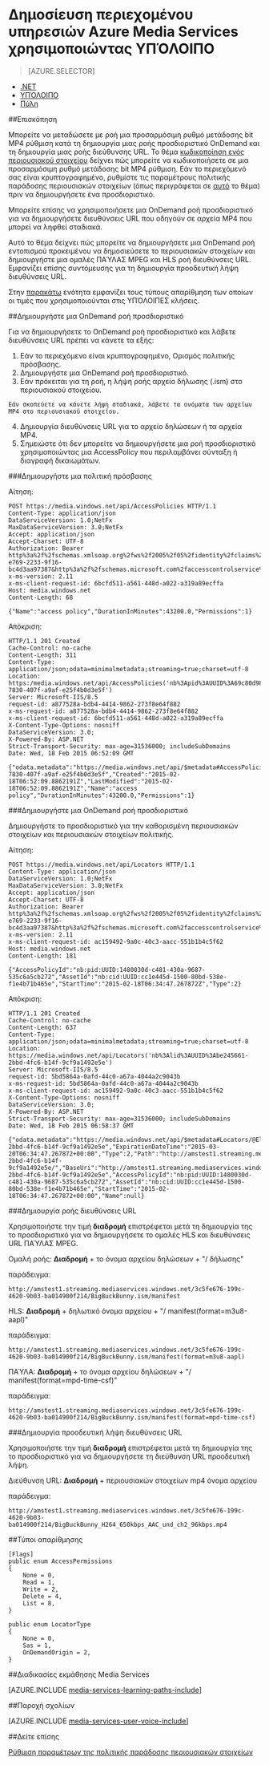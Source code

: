 <properties 
    pageTitle="Δημοσίευση περιεχομένου υπηρεσιών Azure Media Services χρησιμοποιώντας ΥΠΌΛΟΙΠΟ" 
    description="Μάθετε πώς μπορείτε να δημιουργήσετε ένα προσδιοριστικό που χρησιμοποιείται για να δημιουργήσετε μια ροή διεύθυνση URL. Ο κώδικας χρησιμοποιεί REST API." 
    authors="Juliako" 
    manager="erikre" 
    editor="" 
    services="media-services" 
    documentationCenter=""/>

<tags 
    ms.service="media-services" 
    ms.workload="media" 
    ms.tgt_pltfrm="na" 
    ms.devlang="na" 
    ms.topic="article" 
    ms.date="08/30/2016"
    ms.author="juliako"/>


# <a name="publish-azure-media-services-content-using-rest"></a>Δημοσίευση περιεχομένου υπηρεσιών Azure Media Services χρησιμοποιώντας ΥΠΌΛΟΙΠΟ

> [AZURE.SELECTOR]
- [.NET](media-services-deliver-streaming-content.md)
- [ΥΠΌΛΟΙΠΟ](media-services-rest-deliver-streaming-content.md)
- [Πύλη](media-services-portal-publish.md)

##<a name="overview"></a>Επισκόπηση


Μπορείτε να μεταδώσετε με ροή μια προσαρμόσιμη ρυθμό μετάδοσης bit MP4 ρύθμιση κατά τη δημιουργία μιας ροής προσδιοριστικό OnDemand και τη δημιουργία μιας ροής διεύθυνσης URL. Το θέμα [κωδικοποίηση ενός περιουσιακού στοιχείου](media-services-rest-encode-asset.md) δείχνει πώς μπορείτε να κωδικοποιήσετε σε μια προσαρμόσιμη ρυθμό μετάδοσης bit MP4 ρύθμιση. Εάν το περιεχόμενό σας είναι κρυπτογραφημένο, ρυθμίστε τις παραμέτρους πολιτικής παράδοσης περιουσιακών στοιχείων (όπως περιγράφεται σε [αυτό](media-services-rest-configure-asset-delivery-policy.md) το θέμα) πριν να δημιουργήσετε ένα προσδιοριστικό. 

Μπορείτε επίσης να χρησιμοποιήσετε μια OnDemand ροή προσδιοριστικό για να δημιουργήσετε διευθύνσεις URL που οδηγούν σε αρχεία MP4 που μπορεί να ληφθεί σταδιακά.  

Αυτό το θέμα δείχνει πώς μπορείτε να δημιουργήσετε μια OnDemand ροή εντοπισμού προκειμένου να δημοσιεύσετε το περιουσιακών στοιχείων και δημιουργήστε μια ομαλές ΠΑΎΛΑΣ MPEG και HLS ροή διευθύνσεις URL. Εμφανίζει επίσης συντόμευσης για τη δημιουργία προοδευτική λήψη διευθύνσεις URL.

Στην [παρακάτω](#types) ενότητα εμφανίζει τους τύπους απαρίθμηση των οποίων οι τιμές που χρησιμοποιούνται στις ΥΠΌΛΟΙΠΕΣ κλήσεις.   
  
##<a name="create-an-ondemand-streaming-locator"></a>Δημιουργήστε μια OnDemand ροή προσδιοριστικό

Για να δημιουργήσετε το OnDemand ροή προσδιοριστικό και λάβετε διευθύνσεις URL πρέπει να κάνετε τα εξής:


   1. Εάν το περιεχόμενο είναι κρυπτογραφημένο, Ορισμός πολιτικής πρόσβασης.
   2. Δημιουργήστε μια OnDemand ροή προσδιοριστικό.
   3. Εάν πρόκειται για τη ροή, η λήψη ροής αρχείο δήλωσης (.ism) στο περιουσιακού στοιχείου. 
        
    Εάν σκοπεύετε να κάνετε λήψη σταδιακά, λάβετε τα ονόματα των αρχείων MP4 στο περιουσιακού στοιχείου. 
   4. Δημιουργία διευθύνσεις URL για το αρχείο δηλώσεων ή τα αρχεία MP4. 
   5. Σημειώστε ότι δεν μπορείτε να δημιουργήσετε μια ροή προσδιοριστικό χρησιμοποιώντας μια AccessPolicy που περιλαμβάνει σύνταξη ή διαγραφή δικαιωμάτων.


###<a name="create-an-access-policy"></a>Δημιουργήστε μια πολιτική πρόσβασης

Αίτηση:
        
    POST https://media.windows.net/api/AccessPolicies HTTP/1.1
    Content-Type: application/json
    DataServiceVersion: 1.0;NetFx
    MaxDataServiceVersion: 3.0;NetFx
    Accept: application/json
    Accept-Charset: UTF-8
    Authorization: Bearer http%3a%2f%2fschemas.xmlsoap.org%2fws%2f2005%2f05%2fidentity%2fclaims%2fnameidentifier=amstest1&urn%3aSubscriptionId=zbbef702-e769-2233-9f16-bc4d3aa97387&http%3a%2f%2fschemas.microsoft.com%2faccesscontrolservice%2f2010%2f07%2fclaims%2fidentityprovider=https%3a%2f%2fwamsprodglobal001acs.accesscontrol.windows.net%2f&Audience=urn%3aWindowsAzureMediaServices&ExpiresOn=1424263184&Issuer=https%3a%2f%2fwamsprodglobal001acs.accesscontrol.windows.net%2f&HMACSHA256=NWE%2f986Hr5lZTzVGKtC%2ftzHm9n6U%2fxpTFULItxKUGC4%3d
    x-ms-version: 2.11
    x-ms-client-request-id: 6bcfd511-a561-448d-a022-a319a89ecffa
    Host: media.windows.net
    Content-Length: 68
    
    {"Name":"access policy","DurationInMinutes":43200.0,"Permissions":1}
    
Απόκριση:
    
    HTTP/1.1 201 Created
    Cache-Control: no-cache
    Content-Length: 311
    Content-Type: application/json;odata=minimalmetadata;streaming=true;charset=utf-8
    Location: https:/media.windows.net/api/AccessPolicies('nb%3Apid%3AUUID%3A69c80d98-7830-407f-a9af-e25f4b0d3e5f')
    Server: Microsoft-IIS/8.5
    request-id: a877528a-bdb4-4414-9862-273f8e64f882
    x-ms-request-id: a877528a-bdb4-4414-9862-273f8e64f882
    x-ms-client-request-id: 6bcfd511-a561-448d-a022-a319a89ecffa
    X-Content-Type-Options: nosniff
    DataServiceVersion: 3.0;
    X-Powered-By: ASP.NET
    Strict-Transport-Security: max-age=31536000; includeSubDomains
    Date: Wed, 18 Feb 2015 06:52:09 GMT
    
    {"odata.metadata":"https://media.windows.net/api/$metadata#AccessPolicies/@Element","Id":"nb:pid:UUID:69c80d98-7830-407f-a9af-e25f4b0d3e5f","Created":"2015-02-18T06:52:09.8862191Z","LastModified":"2015-02-18T06:52:09.8862191Z","Name":"access policy","DurationInMinutes":43200.0,"Permissions":1}

###<a name="create-an-ondemand-streaming-locator"></a>Δημιουργήστε μια OnDemand ροή προσδιοριστικό

Δημιουργήστε το προσδιοριστικό για την καθορισμένη περιουσιακών στοιχείων και περιουσιακών στοιχείων πολιτικής.

Αίτηση:
    
    POST https://media.windows.net/api/Locators HTTP/1.1
    Content-Type: application/json
    DataServiceVersion: 1.0;NetFx
    MaxDataServiceVersion: 3.0;NetFx
    Accept: application/json
    Accept-Charset: UTF-8
    Authorization: Bearer http%3a%2f%2fschemas.xmlsoap.org%2fws%2f2005%2f05%2fidentity%2fclaims%2fnameidentifier=amstest1&urn%3aSubscriptionId=zbbef702-e769-2233-9f16-bc4d3aa97387&http%3a%2f%2fschemas.microsoft.com%2faccesscontrolservice%2f2010%2f07%2fclaims%2fidentityprovider=https%3a%2f%2fwamsprodglobal001acs.accesscontrol.windows.net%2f&Audience=urn%3aWindowsAzureMediaServices&ExpiresOn=1424263184&Issuer=https%3a%2f%2fwamsprodglobal001acs.accesscontrol.windows.net%2f&HMACSHA256=NWE%2f986Hr5lZTzVGKtC%2ftzHm9n6U%2fxpTFULItxKUGC4%3d
    x-ms-version: 2.11
    x-ms-client-request-id: ac159492-9a0c-40c3-aacc-551b1b4c5f62
    Host: media.windows.net
    Content-Length: 181
    
    {"AccessPolicyId":"nb:pid:UUID:1480030d-c481-430a-9687-535c6a5cb272","AssetId":"nb:cid:UUID:cc1e445d-1500-80bd-538e-f1e4b71b465e","StartTime":"2015-02-18T06:34:47.267872Z","Type":2}

Απόκριση:
    
    HTTP/1.1 201 Created
    Cache-Control: no-cache
    Content-Length: 637
    Content-Type: application/json;odata=minimalmetadata;streaming=true;charset=utf-8
    Location: https://media.windows.net/api/Locators('nb%3Alid%3AUUID%3Abe245661-2bbd-4fc6-b14f-9cf9a1492e5e')
    Server: Microsoft-IIS/8.5
    request-id: 5bd5864a-0afd-44c0-a67a-4044a2c9043b
    x-ms-request-id: 5bd5864a-0afd-44c0-a67a-4044a2c9043b
    x-ms-client-request-id: ac159492-9a0c-40c3-aacc-551b1b4c5f62
    X-Content-Type-Options: nosniff
    DataServiceVersion: 3.0;
    X-Powered-By: ASP.NET
    Strict-Transport-Security: max-age=31536000; includeSubDomains
    Date: Wed, 18 Feb 2015 06:58:37 GMT
    
    {"odata.metadata":"https://media.windows.net/api/$metadata#Locators/@Element","Id":"nb:lid:UUID:be245661-2bbd-4fc6-b14f-9cf9a1492e5e","ExpirationDateTime":"2015-03-20T06:34:47.267872+00:00","Type":2,"Path":"http://amstest1.streaming.mediaservices.windows.net/be245661-2bbd-4fc6-b14f-9cf9a1492e5e/","BaseUri":"http://amstest1.streaming.mediaservices.windows.net","ContentAccessComponent":"be245661-2bbd-4fc6-b14f-9cf9a1492e5e","AccessPolicyId":"nb:pid:UUID:1480030d-c481-430a-9687-535c6a5cb272","AssetId":"nb:cid:UUID:cc1e445d-1500-80bd-538e-f1e4b71b465e","StartTime":"2015-02-18T06:34:47.267872+00:00","Name":null}

###<a name="build-streaming-urls"></a>Δημιουργία ροής διευθύνσεις URL

Χρησιμοποιήστε την τιμή **διαδρομή** επιστρέφεται μετά τη δημιουργία της το προσδιοριστικό για να δημιουργήσετε το ομαλές HLS και διευθύνσεις URL ΠΑΎΛΑΣ MPEG. 

Ομαλή ροής: **Διαδρομή** + το όνομα αρχείου δηλώσεων + "/ δήλωσης"

παράδειγμα:

    http://amstest1.streaming.mediaservices.windows.net/3c5fe676-199c-4620-9b03-ba014900f214/BigBuckBunny.ism/manifest

HLS: **Διαδρομή** + δηλωτικό όνομα αρχείου + "/ manifest(format=m3u8-aapl)"

παράδειγμα:

    http://amstest1.streaming.mediaservices.windows.net/3c5fe676-199c-4620-9b03-ba014900f214/BigBuckBunny.ism/manifest(format=m3u8-aapl)


ΠΑΎΛΑ: **Διαδρομή** + το όνομα αρχείου δηλώσεων + "/ manifest(format=mpd-time-csf)"


παράδειγμα:

    http://amstest1.streaming.mediaservices.windows.net/3c5fe676-199c-4620-9b03-ba014900f214/BigBuckBunny.ism/manifest(format=mpd-time-csf)


###<a name="build-progressive-download-urls"></a>Δημιουργία προοδευτική λήψη διευθύνσεις URL

Χρησιμοποιήστε την τιμή **διαδρομή** επιστρέφεται μετά τη δημιουργία της το προσδιοριστικό για να δημιουργήσετε τη διεύθυνση URL προοδευτική λήψη.   

Διεύθυνση URL: **Διαδρομή** + περιουσιακών στοιχείων mp4 όνομα αρχείου

παράδειγμα:

    http://amstest1.streaming.mediaservices.windows.net/3c5fe676-199c-4620-9b03-ba014900f214/BigBuckBunny_H264_650kbps_AAC_und_ch2_96kbps.mp4

##<a id="types"></a>Τύποι απαρίθμησης

    [Flags]
    public enum AccessPermissions
    {
        None = 0,
        Read = 1,
        Write = 2,
        Delete = 4,
        List = 8,
    }

    public enum LocatorType
    {
        None = 0,
        Sas = 1,
        OnDemandOrigin = 2,
    }

##<a name="media-services-learning-paths"></a>Διαδικασίες εκμάθησης Media Services

[AZURE.INCLUDE [media-services-learning-paths-include](../../includes/media-services-learning-paths-include.md)]

##<a name="provide-feedback"></a>Παροχή σχολίων

[AZURE.INCLUDE [media-services-user-voice-include](../../includes/media-services-user-voice-include.md)]

##<a name="see-also"></a>Δείτε επίσης

[Ρύθμιση παραμέτρων της πολιτικής παράδοσης περιουσιακών στοιχείων](media-services-rest-configure-asset-delivery-policy.md)
